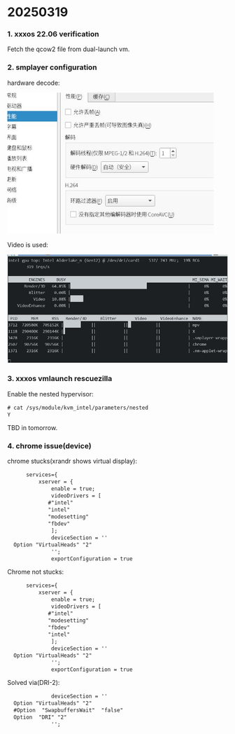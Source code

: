 # 20250319
### 1. xxxos 22.06 verification
Fetch the qcow2 file from dual-launch vm.   
### 2. smplayer configuration
hardware decode:    

![./images/2025_03_19_11_00_06_472x322.jpg](./images/2025_03_19_11_00_06_472x322.jpg)

Video is used:     

![./images/2025_03_19_11_00_24_955x469.jpg](./images/2025_03_19_11_00_24_955x469.jpg)

### 3. xxxos vmlaunch rescuezilla
Enable the nested hypervisor:     

```
# cat /sys/module/kvm_intel/parameters/nested 
Y
```
TBD in tomorrow.    
### 4. chrome issue(device)
chrome stucks(xrandr shows virtual display):     

```
      services={
          xserver = {
              enable = true;
              videoDrivers = [
             #"intel"
             "intel"
             "modesetting"
             "fbdev"
              ];
              deviceSection = ''
  Option "VirtualHeads" "2"
              ''; 
              exportConfiguration = true
```
Chrome not stucks:    

```
      services={
          xserver = {
              enable = true;
              videoDrivers = [
             #"intel"
             "modesetting"
             "fbdev"
             "intel"
              ];
              deviceSection = ''
  Option "VirtualHeads" "2"
              ''; 
              exportConfiguration = true
```
Solved via(DRI-2):      

```
              deviceSection = ''
  Option "VirtualHeads" "2"
  #Option  "SwapbuffersWait"  "false"
  Option  "DRI" "2"
              ''; 
```
